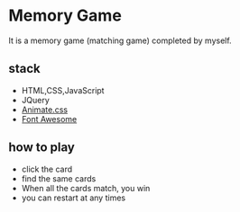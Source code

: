 # Memory Game

It is a memory game (matching game) completed by myself.

## stack

- HTML,CSS,JavaScript
- JQuery
- [Animate.css](Animate.css)
- [Font Awesome](https://fontawesome.com/)

## how to play

- click the card
- find the same cards
- When all the cards match, you win
- you can restart at any times
